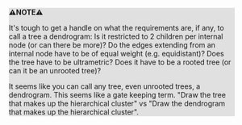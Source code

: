 <div style="margin:2em; background-color: #e0e0e0;">

<strong>⚠️NOTE️️️⚠️</strong>

It's tough to get a handle on what the requirements are, if any, to call a tree a dendrogram: Is it restricted to 2 children per internal node (or can there be more)? Do the edges extending from an internal node have to be of equal weight (e.g. equidistant)? Does the tree have to be ultrametric? Does it have to be a rooted tree (or can it be an unrooted tree)?

It seems like you can call any tree, even unrooted trees, a dendrogram. This seems like a gate keeping term. "Draw the tree that makes up the hierarchical cluster" vs "Draw the dendrogram that makes up the hierarchical cluster".
</div>

